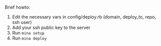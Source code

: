 Brief howto:

1. Edit the necessary vars in config/deploy.rb (domain, deploy_to, repo, ssh user)
2. Add your ssh public key to the server
3. Run ```mina setup```
4. Run ```mina deploy```
